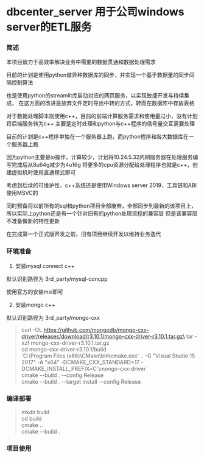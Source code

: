 # dbcenter_server 用于公司windows server的ETL服务

### 简述

本项目致力于高效率解决业务中需要的数据贯通和数据处理需求

目前的计划是使用python做异种数据库的同步，并实现一个基于数据量的同步间隔控制算法

也是使用python的streamlit库启动对应的网页服务，以实现敏捷开发与持续集成，
在这方面的改进是放弃文件定时导出中转的方式，转而在数据库中存放表格

对于数据处理脚本则使用c++，目前的前端计算服务需求和使用量过小，没有计划将后端服务转为c++
主要是定时处理和python与c++程序的信号量交互需要处理

目前的计划是c++程序单独在一个服务器上跑，而python程序和各大数据库在一个服务器上跑

因为python主要是io操作，计算较少，计划将10.24.5.32内网服务器在处理服务编写完成后从8u64g减少为4u16g
将更多的cpu资源分配给处理程序也就是c++，创建虚拟机时使用直通模式即可

考虑到后续的可维护性，c++系统还是使用Windows server 2019，工具链和ABI使用MSVC的

同时预备将以前所有的sql和python项目全部废弃，全部同步到最新的该项目上，所以实际上python还是有一个针对旧有的python处理流程的兼容层
但是该兼容层不准备做新的特性更新

在完成第一个正式版开发之前，旧有项目继续开发以维持业务迭代

### 环境准备

1. 安装mysql connect c++

默认识别路径为 3rd_party/mysql-concpp

使用官方的安装msi即可

2. 安装mongo c++

默认识别路径为 3rd_party/mongo-cxx

> curl -OL https://github.com/mongodb/mongo-cxx-driver/releases/download/r3.10.1/mongo-cxx-driver-r3.10.1.tar.gz\
> tar -xzf mongo-cxx-driver-r3.10.1.tar.gz\
> cd mongo-cxx-driver-r3.10.1/build \
> 'C:\Program Files (x86)\CMake\bin\cmake.exe' .. -G "Visual Studio 15 2017" -A "x64"         -DCMAKE_CXX_STANDARD=17  -DCMAKE_INSTALL_PREFIX=C:\mongo-cxx-driver  \
>cmake --build . --config Release\
>cmake --build . --target install --config Release

### 编译部署

> mkdir build \
> cd build \
> cmake .. \
> cmake --build .

### 项目使用